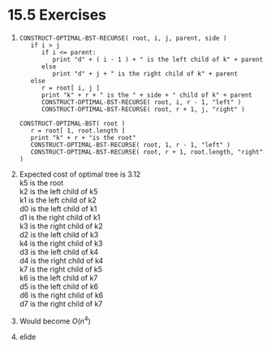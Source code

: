 # 15.5 Exercises

1. ```
   CONSTRUCT-OPTIMAL-BST-RECURSE( root, i, j, parent, side )
      if i > j
         if i <= parent:
            print "d" + ( i - 1 ) + " is the left child of k" + parent
         else
            print "d" + j + " is the right child of k" + parent
      else
         r = root[ i, j ]
         print "k" + r + " is the " + side + " child of k" + parent
         CONSTRUCT-OPTIMAL-BST-RECURSE( root, i, r - 1, "left" )
         CONSTRUCT-OPTIMAL-BST-RECURSE( root, r + 1, j, "right" )

   CONSTRUCT-OPTIMAL-BST( root )
      r = root[ 1, root.length ]
      print "k" + r + "is the root"
      CONSTRUCT-OPTIMAL-BST-RECURSE( root, 1, r - 1, "left" )
      CONSTRUCT-OPTIMAL-BST-RECURSE( root, r + 1, root.length, "right" )
   ```

2. Expected cost of optimal tree is 3.12\
   k5 is the root\
   k2 is the left child of k5\
   k1 is the left child of k2\
   d0 is the left child of k1\
   d1 is the right child of k1\
   k3 is the right child of k2\
   d2 is the left child of k3\
   k4 is the right child of k3\
   d3 is the left child of k4\
   d4 is the right child of k4\
   k7 is the right child of k5\
   k6 is the left child of k7\
   d5 is the left child of k6\
   d6 is the right child of k6\
   d7 is the right child of k7

3. Would become $O(n^4)$

4. elide